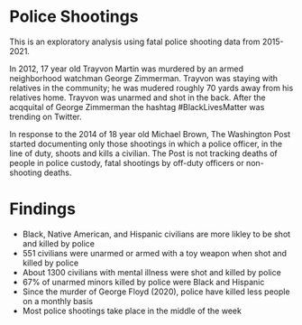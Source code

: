 # Police Shootings
This is an exploratory analysis using fatal police shooting data from 2015-2021.

In 2012, 17 year old Trayvon Martin was murdered by an armed neighborhood watchman George Zimmerman. Trayvon was staying with relatives in the community; he was mudered roughly 70 yards away from his relatives home. Trayvon was unarmed and shot in the back. After the acqquital of George Zimmerman the hashtag #BlackLivesMatter was trending on Twitter. 

In response to the 2014 of 18 year old Michael Brown, The Washington Post started documenting only those shootings in which a police officer, in the line of duty, shoots and kills a civilian. The Post is not tracking deaths of people in police custody, fatal shootings by off-duty officers or non-shooting deaths.

# Findings
* Black, Native American, and Hispanic civilians are more likley to be shot and killed by police
* 551 civilians were unarmed or armed with a toy weapon when shot and killed by police
* About 1300 civilians with mental illness were shot and killed by police
* 67% of unarmed minors killed by police were Black and Hispanic
* Since the murder of George Floyd (2020), police have killed less people on a monthly basis
* Most police shootings take place in the middle of the week

